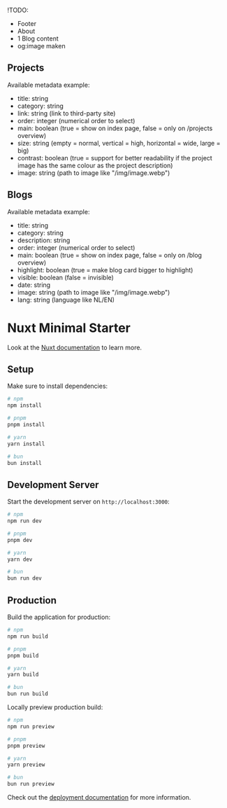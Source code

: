 !TODO:

- Footer
- About
- 1 Blog content
- og:image maken

## Projects
Available metadata example:

- title: string
- category: string
- link: string (link to third-party site)
- order: integer (numerical order to select)
- main: boolean (true = show on index page, false = only on /projects overview)
- size: string (empty = normal, vertical = high, horizontal = wide, large = big)
- contrast: boolean (true = support for better readability if the project image has the same colour as the project description)
- image: string (path to image like "/img/image.webp")

## Blogs
Available metadata example:

- title: string
- category: string
- description: string
- order: integer (numerical order to select)
- main: boolean (true = show on index page, false = only on /blog overview)
- highlight: boolean (true = make blog card bigger to highlight)
- visible: boolean (false = invisible)
- date: string
- image: string (path to image like "/img/image.webp")
- lang: string (language like NL/EN)

# Nuxt Minimal Starter

Look at the [Nuxt documentation](https://nuxt.com/docs/getting-started/introduction) to learn more.

## Setup

Make sure to install dependencies:

```bash
# npm
npm install

# pnpm
pnpm install

# yarn
yarn install

# bun
bun install
```

## Development Server

Start the development server on `http://localhost:3000`:

```bash
# npm
npm run dev

# pnpm
pnpm dev

# yarn
yarn dev

# bun
bun run dev
```

## Production

Build the application for production:

```bash
# npm
npm run build

# pnpm
pnpm build

# yarn
yarn build

# bun
bun run build
```

Locally preview production build:

```bash
# npm
npm run preview

# pnpm
pnpm preview

# yarn
yarn preview

# bun
bun run preview
```

Check out the [deployment documentation](https://nuxt.com/docs/getting-started/deployment) for more information.
